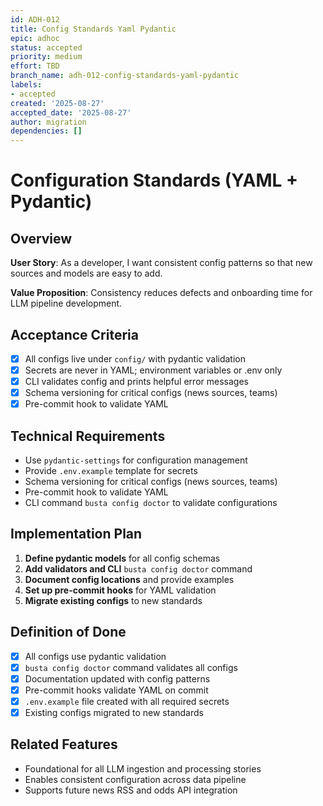```yaml
---
id: ADH-012
title: Config Standards Yaml Pydantic
epic: adhoc
status: accepted
priority: medium
effort: TBD
branch_name: adh-012-config-standards-yaml-pydantic
labels:
- accepted
created: '2025-08-27'
accepted_date: '2025-08-27'
author: migration
dependencies: []
---
```


# Configuration Standards (YAML + Pydantic)

## Overview
**User Story**: As a developer, I want consistent config patterns so that new sources and models are easy to add.

**Value Proposition**: Consistency reduces defects and onboarding time for LLM pipeline development.

## Acceptance Criteria
- [x] All configs live under `config/` with pydantic validation
- [x] Secrets are never in YAML; environment variables or .env only  
- [x] CLI validates config and prints helpful error messages
- [x] Schema versioning for critical configs (news sources, teams)
- [x] Pre-commit hook to validate YAML

## Technical Requirements
- Use `pydantic-settings` for configuration management
- Provide `.env.example` template for secrets
- Schema versioning for critical configs (news sources, teams)
- Pre-commit hook to validate YAML
- CLI command `busta config doctor` to validate configurations

## Implementation Plan
1. **Define pydantic models** for all config schemas
2. **Add validators and CLI** `busta config doctor` command
3. **Document config locations** and provide examples
4. **Set up pre-commit hooks** for YAML validation
5. **Migrate existing configs** to new standards

## Definition of Done
- [x] All configs use pydantic validation
- [x] `busta config doctor` command validates all configs
- [x] Documentation updated with config patterns
- [x] Pre-commit hooks validate YAML on commit
- [x] `.env.example` file created with all required secrets
- [x] Existing configs migrated to new standards

## Related Features
- Foundational for all LLM ingestion and processing stories
- Enables consistent configuration across data pipeline
- Supports future news RSS and odds API integration
